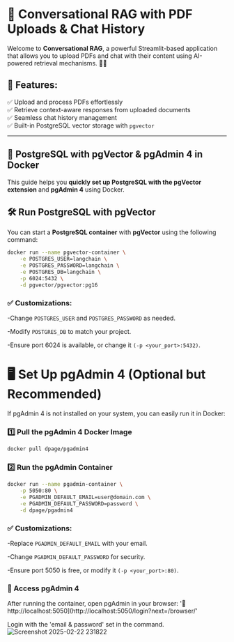 # 🚀 Conversational RAG with PDF Uploads & Chat History

Welcome to **Conversational RAG**, a powerful Streamlit-based application that allows you to upload PDFs and chat with their content using AI-powered retrieval mechanisms. 📄💬

## 📌 Features:
✅ Upload and process PDFs effortlessly  
✅ Retrieve context-aware responses from uploaded documents  
✅ Seamless chat history management  
✅ Built-in PostgreSQL vector storage with `pgvector`  

---
## 🚀 PostgreSQL with pgVector & pgAdmin 4 in Docker  

This guide helps you **quickly set up PostgreSQL with the pgVector extension** and **pgAdmin 4** using Docker.  

## 🛠️ **Run PostgreSQL with pgVector**  

You can start a **PostgreSQL container** with **pgVector** using the following command:  

```sh
docker run --name pgvector-container \
    -e POSTGRES_USER=langchain \
    -e POSTGRES_PASSWORD=langchain \
    -e POSTGRES_DB=langchain \
    -p 6024:5432 \
    -d pgvector/pgvector:pg16
```

### ✅ Customizations:

-Change `POSTGRES_USER` and `POSTGRES_PASSWORD` as needed.

-Modify `POSTGRES_DB` to match your project.

-Ensure port 6024 is available, or change it `(-p <your_port>:5432)`.


# 🖥️ Set Up pgAdmin 4 (Optional but Recommended)
If pgAdmin 4 is not installed on your system, you can easily run it in Docker:

### 1️⃣ Pull the pgAdmin 4 Docker Image
```sh
docker pull dpage/pgadmin4
```
### 2️⃣ Run the pgAdmin Container
```sh
docker run --name pgadmin-container \
    -p 5050:80 \
    -e PGADMIN_DEFAULT_EMAIL=user@domain.com \
    -e PGADMIN_DEFAULT_PASSWORD=password \
    -d dpage/pgadmin4
```
### ✅ Customizations:

-Replace `PGADMIN_DEFAULT_EMAIL` with your email.

-Change `PGADMIN_DEFAULT_PASSWORD` for security.

-Ensure port 5050 is free, or modify it `(-p <your_port>:80)`.

### 📌 Access pgAdmin 4

After running the container, open pgAdmin in your browser:
'🔗 http://localhost:5050](http://localhost:5050/login?next=/browser/'

Login with the 'email & password' set in the command.
![Screenshot 2025-02-22 231822](https://github.com/user-attachments/assets/2141b902-5907-4c27-bd6e-14d64f5e4156)
